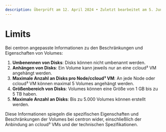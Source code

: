 ```yaml
---
description: Überprüft am 12. April 2024 • Zuletzt bearbeitet am 5. Juni 2024
---
```


# Limits

Bei centron angepasste Informationen zu den Beschränkungen und Eigenschaften von Volumes:

1. **Umbenennen von Disks**: Disks können nicht umbenannt werden.
2. **Anhängen von Disks**: Ein Volume kann jeweils nur an eine ccloud³ VM angehängt werden.
3. **Maximale Anzahl an Disks pro Node/ccloud³ VM**: An jede Node oder ccloud³ VM können maximal 5 Volumes angehängt werden.
4. **Größenbereich von Disks**: Volumes können eine Größe von 1 GB bis zu 5 TB haben.
5. **Maximale Anzahl an Disks**: Bis zu 5.000 Volumes können erstellt werden.

Diese Informationen spiegeln die spezifischen Eigenschaften und Beschränkungen der Volumes bei centron wider, einschließlich der Anbindung an ccloud³ VMs und der technischen Spezifikationen.
